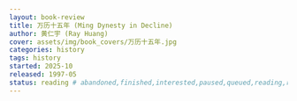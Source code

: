 ```yaml
---
layout: book-review
title: 万历十五年 (Ming Dynesty in Decline)
author: 黄仁宇 (Ray Huang)
cover: assets/img/book_covers/万历十五年.jpg
categories: history
tags: history
started: 2025-10
released: 1997-05
status: reading # abandoned,finished,interested,paused,queued,reading,reread
---
```

